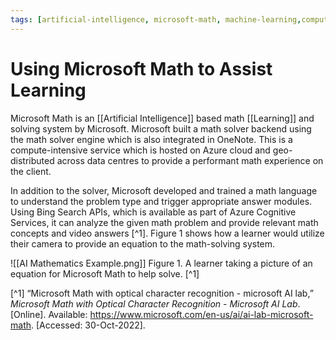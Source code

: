 ```yaml
---
tags: [artificial-intelligence, microsoft-math, machine-learning,computer-vision,mathematical-learning]
---
```


# Using Microsoft Math to Assist Learning

Microsoft Math is an [[Artificial Intelligence]] based math [[Learning]] and solving system by Microsoft. Microsoft built a math solver backend using the math solver engine which is also integrated in OneNote. This is a compute-intensive service which is hosted on Azure cloud and geo-distributed across data centres to provide a performant math experience on the client.

In addition to the solver, Microsoft developed and trained a math language to understand the problem type and trigger appropriate answer modules. Using Bing Search APIs, which is available as part of Azure Cognitive Services, it can analyze the given math problem and provide relevant math concepts and video answers [^1].  Figure 1 shows how a learner would utilize their camera to provide an equation to the math-solving system.

![[AI Mathematics Example.png]]
Figure 1. A learner taking a picture of an equation for Microsoft Math to help solve. [^1]

[^1] “Microsoft Math with optical character recognition - microsoft AI lab,” _Microsoft Math with Optical Character Recognition - Microsoft AI Lab_. [Online]. Available: https://www.microsoft.com/en-us/ai/ai-lab-microsoft-math. [Accessed: 30-Oct-2022].

